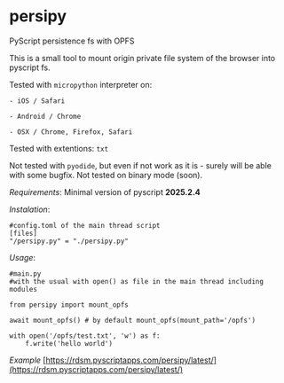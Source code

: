 # persipy
PyScript persistence fs with OPFS

This is a small tool to mount origin private file system of the browser into pyscript fs.

Tested with `micropython` interpreter on:

    - iOS / Safari

    - Android / Chrome

    - OSX / Chrome, Firefox, Safari


Tested with extentions: `txt`


Not tested with `pyodide`, but even if not work as it is - surely will be able with some bugfix.
Not tested on binary mode (soon).

*Requirements*:
Minimal version of pyscript **2025.2.4**

*Instalation*:
```
#config.toml of the main thread script
[files]
"/persipy.py" = "./persipy.py"
```


*Usage*:
```
#main.py
#with the usual with open() as file in the main thread including modules

from persipy import mount_opfs

await mount_opfs() # by default mount_opfs(mount_path='/opfs')

with open('/opfs/test.txt', 'w') as f:
    f.write('hello world')
```

*Example* 
[https://rdsm.pyscriptapps.com/persipy/latest/](https://rdsm.pyscriptapps.com/persipy/latest/)
